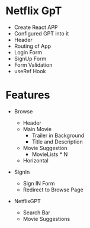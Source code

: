 # Netflix GpT
- Create React APP
- Configured GPT into it
- Header
- Routing of App
- Login Form
- SignUp Form
- Form Validation
- useRef Hook

# Features
- Browse
    - Header
    - Main Movie
        - Trailer in Background
        - Title and Description
    - Movie Suggestion
        - MovieLists * N
    - Horizontal

- SignIn
    - Sign IN Form
    - Redirect to Browse Page
- NetflixGPT
    - Search Bar
    - Movie Suggestions

